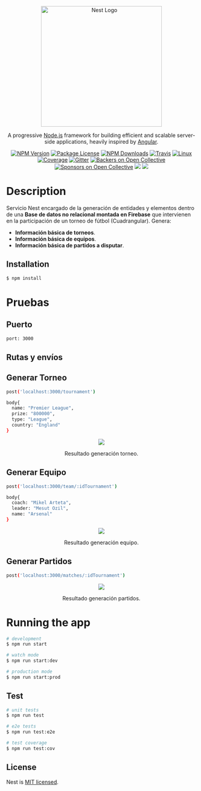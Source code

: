 <p align="center">
  <a href="http://nestjs.com/" target="blank"><img src="https://nestjs.com/img/logo_text.svg" width="320" alt="Nest Logo" /></a>
</p>

[travis-image]: https://api.travis-ci.org/nestjs/nest.svg?branch=master
[travis-url]: https://travis-ci.org/nestjs/nest
[linux-image]: https://img.shields.io/travis/nestjs/nest/master.svg?label=linux
[linux-url]: https://travis-ci.org/nestjs/nest
  <p align="center">A progressive <a href="http://nodejs.org" target="blank">Node.js</a> framework for building efficient and scalable server-side applications, heavily inspired by <a href="https://angular.io" target="blank">Angular</a>.</p>
    <p align="center">
<a href="https://www.npmjs.com/~nestjscore"><img src="https://img.shields.io/npm/v/@nestjs/core.svg" alt="NPM Version" /></a>
<a href="https://www.npmjs.com/~nestjscore"><img src="https://img.shields.io/npm/l/@nestjs/core.svg" alt="Package License" /></a>
<a href="https://www.npmjs.com/~nestjscore"><img src="https://img.shields.io/npm/dm/@nestjs/core.svg" alt="NPM Downloads" /></a>
<a href="https://travis-ci.org/nestjs/nest"><img src="https://api.travis-ci.org/nestjs/nest.svg?branch=master" alt="Travis" /></a>
<a href="https://travis-ci.org/nestjs/nest"><img src="https://img.shields.io/travis/nestjs/nest/master.svg?label=linux" alt="Linux" /></a>
<a href="https://coveralls.io/github/nestjs/nest?branch=master"><img src="https://coveralls.io/repos/github/nestjs/nest/badge.svg?branch=master#5" alt="Coverage" /></a>
<a href="https://gitter.im/nestjs/nestjs?utm_source=badge&utm_medium=badge&utm_campaign=pr-badge&utm_content=body_badge"><img src="https://badges.gitter.im/nestjs/nestjs.svg" alt="Gitter" /></a>
<a href="https://opencollective.com/nest#backer"><img src="https://opencollective.com/nest/backers/badge.svg" alt="Backers on Open Collective" /></a>
<a href="https://opencollective.com/nest#sponsor"><img src="https://opencollective.com/nest/sponsors/badge.svg" alt="Sponsors on Open Collective" /></a>
  <a href="https://paypal.me/kamilmysliwiec"><img src="https://img.shields.io/badge/Donate-PayPal-dc3d53.svg"/></a>
  <a href="https://twitter.com/nestframework"><img src="https://img.shields.io/twitter/follow/nestframework.svg?style=social&label=Follow"></a>
</p>
  <!--[![Backers on Open Collective](https://opencollective.com/nest/backers/badge.svg)](https://opencollective.com/nest#backer)
  [![Sponsors on Open Collective](https://opencollective.com/nest/sponsors/badge.svg)](https://opencollective.com/nest#sponsor)-->

# Description

Servicio Nest encargado de la generación de entidades y elementos dentro de una **Base de datos no relacional montada en Firebase** que intervienen en la participación de un torneo de fútbol (Cuadrangular).
Genera:
* **Información básica de torneos**.
* **Información básica de equipos**.
* **Información básica de partidos a disputar**.


## Installation

```bash
$ npm install
```

# Pruebas

## Puerto
```bash
port: 3000
```

## Rutas y envíos

## Generar Torneo

```bash
post('localhost:3000/tournament')

body{
  name: "Premier League",
  prize: "800000",
  type: "League",
  country: "England"
}
```

<div align='center'>
    <img  src='https://i.imgur.com/xCdBzIE.png'>
    <p>Resultado generación torneo.</p>
</div>


## Generar Equipo

```bash
post('localhost:3000/team/:idTournament')

body{
  coach: "Mikel Arteta",
  leader: "Mesut Ozil",
  name: "Arsenal"
}
```

<div align='center'>
    <img  src='https://i.imgur.com/eAF5FuF.png'>
    <p>Resultado generación equipo.</p>
</div>

## Generar Partidos

```bash
post('localhost:3000/matches/:idTournament')
```
<div align='center'>
    <img  src='https://i.imgur.com/0lKl4qB.png'>
    <p>Resultado generación partidos.</p>
</div>

# Running the app

```bash
# development
$ npm run start

# watch mode
$ npm run start:dev

# production mode
$ npm run start:prod
```

## Test

```bash
# unit tests
$ npm run test

# e2e tests
$ npm run test:e2e

# test coverage
$ npm run test:cov
```

## License

  Nest is [MIT licensed](LICENSE).
